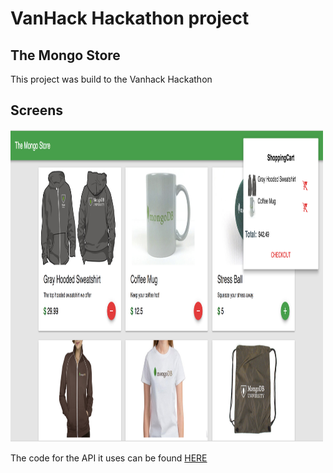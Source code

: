 # VanHack Hackathon project

## The Mongo Store

This project was build to the Vanhack Hackathon

## Screens

<img src="images/screenshot1.png" height="500" width="500">

The code for the API it uses can be found [HERE](https://github.com/davidpn11/mongomart-api)
